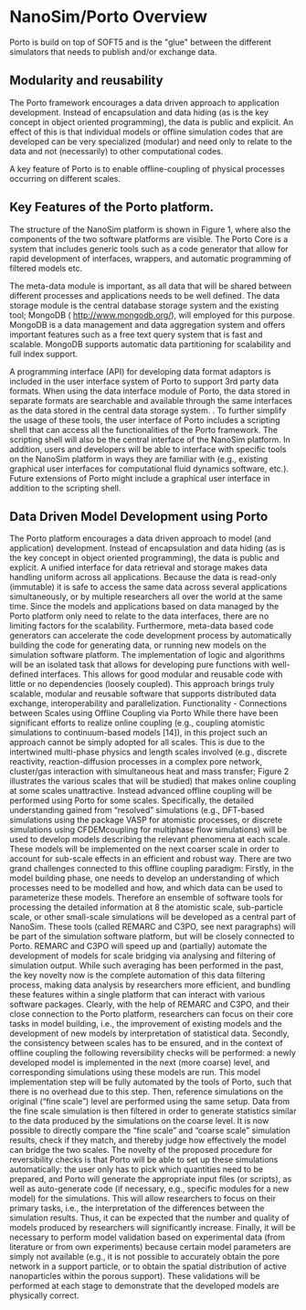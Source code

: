 # NanoSim/Porto Overview
Porto is build on top of SOFT5 and is the "glue" between the different simulators that needs to publish and/or exchange data.

## Modularity and reusability

The Porto framework encourages a data driven approach to application
development. Instead of encapsulation and data hiding (as is the key
concept in object oriented programming), the data is public and
explicit. An effect of this is that individual models or offline
simulation codes that are developed can be very specialized (modular)
and need only to relate to the data and not (necessarily) to other
computational codes.

A key feature of Porto is to enable offline-coupling of physical
processes occurring on different scales.

## Key Features of the Porto platform.
The structure of the NanoSim platform is shown in Figure 1, where also the components of the two software platforms are visible. The Porto Core is a system that includes generic tools such as a code generator that allow for rapid development of interfaces, wrappers, and automatic programming of filtered models etc. 

The meta-data module is important, as all data that will be shared
between different processes and applications needs to be well
defined. The data storage module is the central database storage
system and the existing tool; MongoDB ( http://www.mongodb.org/), will
employed for this purpose. MongoDB is a data management and data
aggregation system and offers important features such as a free text
query system that is fast and scalable. MongoDB supports automatic
data partitioning for scalability and full index support.

A programming interface (API) for developing data format adaptors is
included in the user interface system of Porto to support 3rd party
data formats. When using the data interface module of Porto, the data
stored in separate formats are searchable and available through the
same interfaces as the data stored in the central data storage
system. . To further simplify the usage of these tools, the user
interface of Porto includes a scripting shell that can access all the
functionalities of the Porto framework. The scripting shell will also
be the central interface of the NanoSim platform. In addition, users
and developers will be able to interface with specific tools on the
NanoSim platform in ways they are familiar with (e.g., existing
graphical user interfaces for computational fluid dynamics software,
etc.). Future extensions of Porto might include a graphical user
interface in addition to the scripting shell.

## Data Driven Model Development using Porto
The Porto platform encourages a data driven approach to model (and
application) development. Instead of encapsulation and data hiding (as
is the key concept in object oriented programming), the data is public
and explicit. A unified interface for data retrieval and storage makes
data handling uniform across all applications. Because the data is
read-only (immutable) it is safe to access the same data across
several applications simultaneously, or by multiple researchers all
over the world at the same time. Since the models and applications
based on data managed by the Porto platform only need to relate to the
data interfaces, there are no limiting factors for the scalability.
Furthermore, meta-data based code generators can accelerate the code
development process by automatically building the code for generating
data, or running new models on the simulation software platform. The
implementation of logic and algorithms will be an isolated task that
allows for developing pure functions with well-defined
interfaces. This allows for good modular and reusable code with little
or no dependencies (loosely coupled). This approach brings truly
scalable, modular and reusable software that supports distributed data
exchange, interoperability and parallelization.  Functionality -
Connections between Scales using Offline Coupling via Porto While
there have been significant efforts to realize online coupling (e.g.,
coupling atomistic simulations to continuum-based models [14]), in
this project such an approach cannot be simply adopted for all
scales. This is due to the intertwined multi-phase physics and length
scales involved (e.g., discrete reactivity, reaction-diffusion
processes in a complex pore network, cluster/gas interaction with
simultaneous heat and mass transfer; Figure 2 illustrates the various
scales that will be studied) that makes online coupling at some scales
unattractive. Instead advanced offline coupling will be performed
using Porto for some scales. Specifically, the detailed understanding
gained from “resolved” simulations (e.g., DFT-based simulations using
the package VASP for atomistic processes, or discrete simulations
using CFDEMcoupling for multiphase flow simulations) will be used to
develop models describing the relevant phenomena at each scale. These
models will be implemented on the next coarser scale in order to
account for sub-scale effects in an efficient and robust way.  There
are two grand challenges connected to this offline coupling paradigm:
Firstly, in the model building phase, one needs to develop an
understanding of which processes need to be modelled and how, and
which data can be used to parameterize these models. Therefore an
ensemble of software tools for processing the detailed information at
8 the atomistic scale, sub-particle scale, or other small-scale
simulations will be developed as a central part of NanoSim. These
tools (called REMARC and C3PO, see next paragraphs) will be part of
the simulation software platform, but will be closely connected to
Porto. REMARC and C3PO will speed up and (partially) automate the
development of models for scale bridging via analysing and filtering
of simulation output. While such averaging has been performed in the
past, the key novelty now is the complete automation of this data
filtering process, making data analysis by researchers more efficient,
and bundling these features within a single platform that can interact
with various software packages. Clearly, with the help of REMARC and
C3PO, and their close connection to the Porto platform, researchers
can focus on their core tasks in model building, i.e., the improvement
of existing models and the development of new models by interpretation
of statistical data.  Secondly, the consistency between scales has to
be ensured, and in the context of offline coupling the following
reversibility checks will be performed: a newly developed model is
implemented in the next (more coarse) level, and corresponding
simulations using these models are run. This model implementation step
will be fully automated by the tools of Porto, such that there is no
overhead due to this step. Then, reference simulations on the original
(“fine scale”) level are performed using the same setup. Data from the
fine scale simulation is then filtered in order to generate statistics
similar to the data produced by the simulations on the coarse
level. It is now possible to directly compare the “fine scale” and
“coarse scale” simulation results, check if they match, and thereby
judge how effectively the model can bridge the two scales. The novelty
of the proposed procedure for reversibility checks is that Porto will
be able to set up these simulations automatically: the user only has
to pick which quantities need to be prepared, and Porto will generate
the appropriate input files (or scripts), as well as auto-generate
code (if necessary, e.g., specific modules for a new model) for the
simulations. This will allow researchers to focus on their primary
tasks, i.e., the interpretation of the differences between the
simulation results. Thus, it can be expected that the number and
quality of models produced by researchers will significantly increase.
Finally, it will be necessary to perform model validation based on
experimental data (from literature or from own experiments) because
certain model parameters are simply not available (e.g., it is not
possible to accurately obtain the pore network in a support particle,
or to obtain the spatial distribution of active nanoparticles within
the porous support). These validations will be performed at each stage
to demonstrate that the developed models are physically correct.

